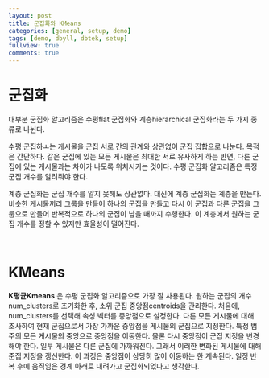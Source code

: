 ```yaml
---
layout: post
title: 군집화와 KMeans
categories: [general, setup, demo]
tags: [demo, dbyll, dbtek, setup]
fullview: true
comments: true
---
```



# 군집화

대부분 군집화 알고리즘은 수평flat 군집화와 계층hierarchical 군집화라는 두 가지 종류로 나뉜다.

수평 군집하ㅗ는 게시물을 군집 서로 간의 관계와 상관없이 군집 집합으로 나눈다. 목적은 간단하다. 같은 군집에 있는 모든 게시물은 최대한 서로 유사하게 하는 반면, 다른 군집에 있는 게시물과는 차이가 나도록 위치시키는 것이다. 수평 군집화 알고리즘은 특정 군집 개수를 알려줘야 한다.

계층 군집화는 군집 개수를 알지 못해도 상관없다. 대신에 계층 군집화는 계층을 만든다. 비슷한 게시물끼리 그룹을 만들어 하나의 군집을 만들고 다시 이 군집과 다른 군집을 그룹으로 만들어 반복적으로 하나의 군집이 남을 때까지 수행한다. 이 계층에서 원하는 군집 개수를 정할 수 있지만 효율성이 떨어진다.

<br>

# KMeans

**K평균Kmeans** 은 수평 군집화 알고리즘으로 가장 잘 사용된다. 원하는 군집의 개수 num_clusters로 초기화한 후, 소위 군집 중앙점centroids을 관리한다. 처음에, num_clusters를 선택해 속성 벡터를 중앙점으로 설정한다. 다른 모든 게시물에 대해 조사하여 현재 군집으로서 가장 가까운 중앙점을 게시물의 군집으로 지정한다. 특정 범주의 모든 게시물의 중앙으로 중앙점을 이동한다. 물론 다시 중앙점이 군집 지정을 변경해야 한다. 일부 게시물은 다른 군집에 가까워진다. 그래서 이러한 변화된 게시물에 대해 준집 지정을 갱신한다. 이 과정은 중앙점이 상당히 많이 이동하는 한 계속된다. 일정 반복 후에 움직임은 경계 아래로 내려가고 군집화되었다고 생각한다.
